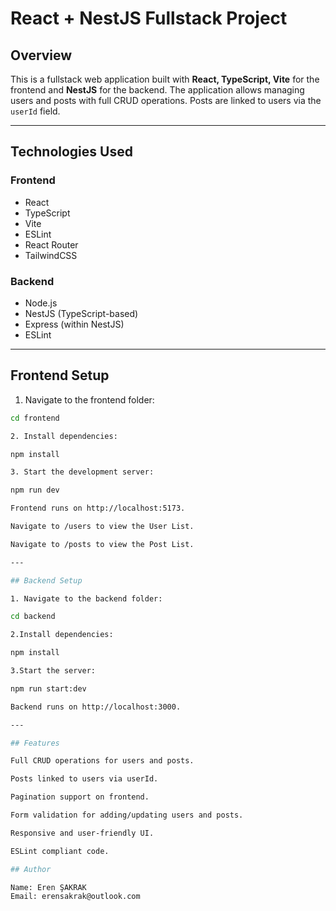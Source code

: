 # React + NestJS Fullstack Project

## Overview

This is a fullstack web application built with **React, TypeScript, Vite** for the frontend and **NestJS** for the backend. The application allows managing users and posts with full CRUD operations. Posts are linked to users via the `userId` field.

---

## Technologies Used

### Frontend
- React
- TypeScript
- Vite
- ESLint
- React Router
- TailwindCSS

### Backend
- Node.js
- NestJS (TypeScript-based)
- Express (within NestJS)
- ESLint

---

## Frontend Setup

1. Navigate to the frontend folder:

```bash
cd frontend

2. Install dependencies:

npm install

3. Start the development server:

npm run dev

Frontend runs on http://localhost:5173.

Navigate to /users to view the User List.

Navigate to /posts to view the Post List.

---

## Backend Setup

1. Navigate to the backend folder:

cd backend

2.Install dependencies:

npm install

3.Start the server:

npm run start:dev

Backend runs on http://localhost:3000.

---

## Features

Full CRUD operations for users and posts.

Posts linked to users via userId.

Pagination support on frontend.

Form validation for adding/updating users and posts.

Responsive and user-friendly UI.

ESLint compliant code.

## Author

Name: Eren ŞAKRAK
Email: erensakrak@outlook.com